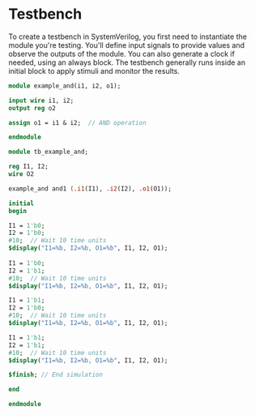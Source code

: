 # Testbench

To create a testbench in SystemVerilog, you first need to instantiate the module you're testing. You'll define input signals to provide values and observe the outputs of the module. You can also generate a clock if needed, using an always block. The testbench generally runs inside an initial block to apply stimuli and monitor the results.

```systemverilog
module example_and(i1, i2, o1);

input wire i1, i2;
output reg o2

assign o1 = i1 & i2;  // AND operation

endmodule

module tb_example_and;

reg I1, I2;
wire O2

example_and and1 (.i1(I1), .i2(I2), .o1(O1));

initial 
begin

I1 = 1'b0;
I2 = 1'b0;
#10;  // Wait 10 time units
$display("I1=%b, I2=%b, O1=%b", I1, I2, O1);
        
I1 = 1'b0;
I2 = 1'b1;
#10;  // Wait 10 time units
$display("I1=%b, I2=%b, O1=%b", I1, I2, O1);

I1 = 1'b1;
I2 = 1'b0;
#10;  // Wait 10 time units
$display("I1=%b, I2=%b, O1=%b", I1, I2, O1);

I1 = 1'b1;
I2 = 1'b1;
#10;  // Wait 10 time units
$display("I1=%b, I2=%b, O1=%b", I1, I2, O1);

$finish; // End simulation

end

endmodule
```